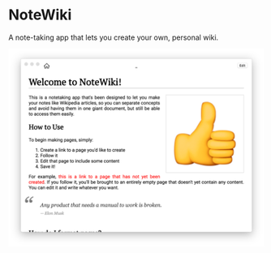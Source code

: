 # NoteWiki

A note-taking app that lets you create your own, personal wiki.

![NoteWiki screenshot](https://raw.githubusercontent.com/abejfehr/notewiki-app/master/screenshot.png)
